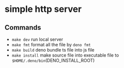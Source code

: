 # simple http server

## Commands
* `make dev` run local server
* `make fmt` format all the file by `deno fmt`
* `make build` deno bundle ts file into js file
* `make install` make source file into executable file to `$HOME/.deno/bin`(DENO_INSTALL_ROOT)